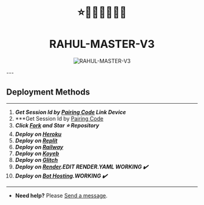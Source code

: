<h1 align="center"> ⭐🚀🚀🚀🌈🌈🌈 </h1> 

<h1 align="center"> RAHUL-MASTER-V3 </h1> 

<p align="center">
  <img alt="RAHUL-MASTER-V3" src="https://api.tioo.eu.org/file/24Mz9c3fxSHl.jpeg">
</p>
---
  
## Deployment Methods
---                       
1.  ***Get Session Id by [Pairing Code](https://efeurhobo-empire-x-home.vercel.app/) Link Device***
2. ***Get Session Id by [Pairing Code](https://rahul-master-v3-session-id.onrender.com/pair) 
3.  ***Click [Fork](https://github.com/efeurhobo/RAHUL-MASTER-V3/fork) and Star ⭐ Repository***
4.  ***Deploy on [Heroku](https://efeurhobo-empire-x.vercel.app/)***
5.  ***Deploy on [Replit]()***
6.  ***Deploy on [Railway]()***
7.  ***Deploy on [Koyeb](https://app.koyeb.com/deploy?name=RAHUL-MASTER-V3&repository=efeurhobo%2FRAHUL-MASTER-V3&branch=main&instance_type=free&env%5BBOT_NAME%5D=RAHUL-MASTER-V3&env%5BAUTO_REACT%5D=true&env%5BOWNER_REACT%5D=true&env%5BPREFIX%5D=.&env%5BMODE%5D=private&env%5BAUTO_READ_STATUS%5D=false&env%5BOWNER_NUMBER%5D=2348078582627&env%5BSESSION_ID%5D=Put+session+I%27d+here)***
8. ***Deploy on [Glitch]()***
9. ***Deploy on [Render](https://empire-x-efeurhobo.vercel.app/).EDIT RENDER.YAML WORKING ✔️***
10. ***Deploy on [Bot Hosting](https://bot-hosting.net/?aff=1148117314785529946).WORKING ✔️***
---
- **Need help?** Please [Send a message](https://rahul-contact-form.vercel.app/).
